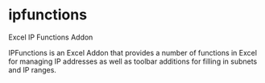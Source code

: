 # ipfunctions
Excel IP Functions Addon

IPFunctions is an Excel Addon that provides a number of functions in Excel for managing IP addresses 
as well as toolbar additions for filling in subnets and IP ranges.


